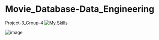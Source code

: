 # Movie_Database-Data_Engineering
Project-3_Group-4
[![My Skills](https://skillicons.dev/icons?i=py,sqlite,flask)](https://skillicons.dev)

![image](https://github.com/alvin-giang/Movie_Database-Data_Engineering/assets/153242382/da078ef7-7c55-419b-9da8-0273bf9f1bf1)
